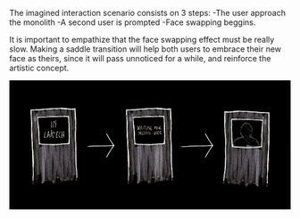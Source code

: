 The imagined interaction scenario consists on 3 steps:
-The user approach the monolith
-A second user is prompted
-Face swapping beggins.

It is important to empathize that the face swapping effect must be really slow. Making a saddle transition will help both users to embrace their new face as theirs, since it will pass unnoticed for a while, and reinforce the artistic concept.

![Initial concept sketch](../project_images/concept_06.jpg?raw=true "Initial sketch")
